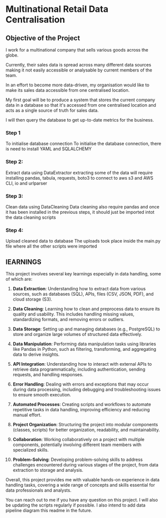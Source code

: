 # Multinational Retail Data Centralisation

## Objective of the Project
I work for a multinational company that sells various goods across the globe.

Currently, their sales data is spread across many different data sources making it not easily accessible or analysable by current members of the team.

In an effort to become more data-driven, my organisation would like to make its sales data accessible from one centralised location.

My first goal will be to produce a system that stores the current company data in a database so that it's accessed from one centralised location and acts as a single source of truth for sales data.

I will then query the database to get up-to-date metrics for the business.

### Step 1
To initialise database connection
To initialise the database connection, there is need to install YAML and SQLALCHEMY


### Step 2: 
Extract data using DataExtractor
extracting some of the data will require installing pandas, tabula, requests, boto3 to connect to aws s3 and AWS CLI, io and urlparser

### Step 3: 
Clean data using DataCleaning
Data cleaning also require pandas and once it has been installed in the previous steps, it should just be imported intot the data cleaning scripts

### Step 4: 
Upload cleaned data to database
The uploads took place inside the main.py file where all the other scripts were imported

## lEARNINGS

This project involves several key learnings especially in data handling, some of which are:

1. **Data Extraction**: Understanding how to extract data from various sources, such as databases (SQL), APIs, files (CSV, JSON, PDF), and cloud storage (S3).

2. **Data Cleaning**: Learning how to clean and preprocess data to ensure its quality and usability. This includes handling missing values, standardizing formats, and removing errors or outliers.

3. **Data Storage**: Setting up and managing databases (e.g., PostgreSQL) to store and organize large volumes of structured data effectively.

4. **Data Manipulation**: Performing data manipulation tasks using libraries like Pandas in Python, such as filtering, transforming, and aggregating data to derive insights.

5. **API Integration**: Understanding how to interact with external APIs to retrieve data programmatically, including authentication, sending requests, and handling responses.

6. **Error Handling**: Dealing with errors and exceptions that may occur during data processing, including debugging and troubleshooting issues to ensure smooth execution.

7. **Automated Processes**: Creating scripts and workflows to automate repetitive tasks in data handling, improving efficiency and reducing manual effort.

8. **Project Organization**: Structuring the project into modular components (classes, scripts) for better organization, readability, and maintainability.

9. **Collaboration**: Working collaboratively on a project with multiple components, potentially involving different team members with specialized skills.

10. **Problem-Solving**: Developing problem-solving skills to address challenges encountered during various stages of the project, from data extraction to storage and analysis.

Overall, this project provides me with valuable hands-on experience in data handling tasks, covering a wide range of concepts and skills essential for data professionals and analysts.

You can reach out to me if you have any question on this project. 
I will also be updating the scripts regularly if possible. I also intend to add data pipeline diagram this readme in the future.